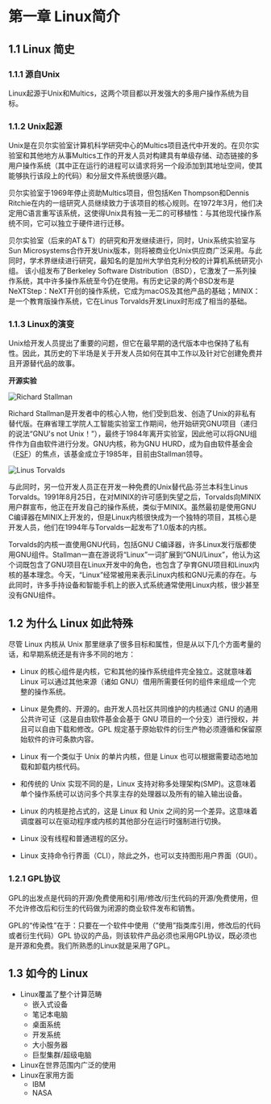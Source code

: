 # 第一章 Linux简介

## 1.1 Linux 简史

### 1.1.1 源自Unix

Linux起源于Unix和Multics，这两个项目都以开发强大的多用户操作系统为目标。

### 1.1.2 Unix起源

Unix是在贝尔实验室计算机科学研究中心的Multics项目迭代中开发的。在贝尔实验室和其他地方从事Multics工作的开发人员对构建具有单级存储、动态链接的多用户操作系统（其中正在运行的进程可以请求将另一个段添加到其地址空间，使其能够执行该段上的代码）和分层文件系统很感兴趣。

贝尔实验室于1969年停止资助Multics项目，但包括Ken Thompson和Dennis Ritchie在内的一组研究人员继续致力于该项目的核心规则。在1972年3月，他们决定用C语言重写该系统，这使得Unix具有独一无二的可移植性：与其他现代操作系统不同，它可以独立于硬件进行迁移。

贝尔实验室（后来的AT＆T）的研究和开发继续进行，同时，Unix系统实验室与Sun Microsystems合作开发Unix版本，则将被商业化Unix供应商广泛采用。与此同时，学术界继续进行研究，最知名的是加州大学伯克利分校的计算机系统研究小组。 该小组发布了Berkeley Software Distribution（BSD），它激发了一系列操作系统，其中许多操作系统至今仍在使用。有历史记录的两个BSD发布是NeXTStep：NeXT开创的操作系统，它成为macOS及其他产品的基础；MINIX：是一个教育版操作系统，它在Linus Torvalds开发Linux时形成了相当的基础。

### 1.1.3 Linux的演变

Unix给开发人员提出了重要的问题，但它在最早期的迭代版本中也保持了私有性。因此，其历史的下半场是关于开发人员如何在其中工作以及针对它创建免费并且开源替代品的故事。

**开源实验**

![Richard Stallman](https://s2.ax1x.com/2019/08/29/mbGgBt.jpg)

Richard Stallman是开发者中的核心人物，他们受到启发、创造了Unix的非私有替代版。在麻省理工学院人工智能实验室工作期间，他开始研究GNU项目（递归的说法“GNU's not Unix！”），最终于1984年离开实验室，因此他可以将GNU组件作为自由软件进行分发。GNU内核，称为GNU HURD，成为自由软件基金会（[FSF](https://www.fsf.org/)）的焦点，该基金成立于1985年，目前由Stallman领导。

![Linus Torvalds](https://s2.ax1x.com/2019/08/29/mbJ5a6.jpg)

与此同时，另一位开发人员正在开发一种免费的Unix替代品:芬兰本科生Linus Torvalds。1991年8月25日，在对MINIX的许可感到失望之后，Torvalds向MINIX用户群宣布，他正在开发自己的操作系统，类似于MINIX。虽然最初是使用GNU C编译器在MINIX上开发的，但是Linux内核很快成为一个独特的项目，其核心是开发人员，他们在1994年与Torvalds一起发布了1.0版本的内核。

Torvalds的内核一直使用GNU代码，包括GNU C编译器，许多Linux发行版都使用GNU组件。Stallman一直在游说将“Linux”一词扩展到“GNU/Linux”，他认为这个词既包含了GNU项目在Linux开发中的角色，也包含了孕育GNU项目和Linux内核的基本理念。今天，“Linux”经常被用来表示Linux内核和GNU元素的存在。与此同时，许多手持设备和智能手机上的嵌入式系统通常使用Linux内核，很少甚至没有GNU组件。



## 1.2 为什么 Linux 如此特殊

尽管 Linux 内核从 Unix 那里继承了很多目标和属性，但是从以下几个方面考量的话，和早期系统还是有许多不同的地方：

- Linux 的核心组件是内核，它和其他的操作系统组件完全独立。这就意味着 Linux 可以通过其他来源（诸如 GNU）借用所需要任何的组件来组成一个完整的操作系统。

- Linux 是免费的、开源的。由开发人员社区共同维护的内核通过 GNU 的通用公共许可证（这是自由软件基金会基于 GNU 项目的一个分支）进行授权，并且可以自由下载和修改。GPL 规定基于原始软件的衍生产物必须遵循和保留原始软件的许可条款内容。

- Linux 有一个类似于 Unix 的单片内核，但是 Linux 也可以根据需要动态地加载和卸载内核代码。

- 和传统的 Unix 实现不同的是，Linux 支持对称多处理架构(SMP)。这意味着单个操作系统可以访问多个共享主存的处理器以及所有的输入输出设备。

- Linux 的内核是抢占式的，这是 Linux 和 Unix 之间的另一个差异。这意味着调度器可以在驱动程序或内核的其他部分在运行时强制进行切换。

- Linux 没有线程和普通进程的区分。

- Linux 支持命令行界面（CLI），除此之外，也可以支持图形用户界面（GUI）。

### 1.2.1 GPL协议

GPL的出发点是代码的开源/免费使用和引用/修改/衍生代码的开源/免费使用，但不允许修改后和衍生的代码做为闭源的商业软件发布和销售。

GPL的“传染性”在于：只要在一个软件中使用（”使用”指类库引用，修改后的代码或者衍生代码）GPL 协议的产品，则该软件产品必须也采用GPL协议，既必须也是开源和免费。我们所熟悉的Linux就是采用了GPL。

## 1.3 如今的 Linux

- Linux覆盖了整个计算范畴
  - 嵌入式设备
  - 笔记本电脑
  - 桌面系统
  - 开发系统
  - 大小服务器
  - 巨型集群/超级电脑
- Linux在世界范围内广泛的使用
- Linux在家用方面
  - IBM
  - NASA

